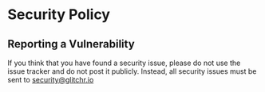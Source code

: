 # Security Policy

## Reporting a Vulnerability

If you think that you have found a security issue, please do not use the issue tracker and do not post it publicly.
Instead, all security issues must be sent to security@glitchr.io
